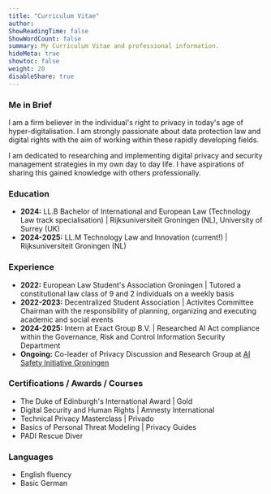 ```yaml
---
title: "Curriculum Vitae"
author: 
ShowReadingTime: false
ShowWordCount: false
summary: My Curriculum Vitae and professional information.
hideMeta: true
showtoc: false
weight: 20
disableShare: true
---
```


### Me in Brief

I am a firm believer in the individual's right to privacy in today's age of hyper-digitalisation. I am strongly passionate about data protection law and digital rights with the aim of working within these rapidly developing fields. 

I am dedicated to researching and implementing digital privacy and security management strategies in my own day to day life. I have aspirations of sharing this gained knowledge with others professionally. 

### Education

- **2024:** LL.B Bachelor of International and European Law (Technology Law track specialisation) | Rijksuniversiteit Groningen (NL), University of Surrey (UK)
- **2024-2025:** LL.M Technology Law and Innovation (current!) | Rijksuniversiteit Groningen (NL)

### Experience

- **2022:** European Law Student's Association Groningen | Tutored a constitutional law class of 9 and 2 individuals on a weekly basis
- **2022-2023:** Decentralized Student Association | Activites Committee Chairman with the responsibility of planning, organizing and executing academic and social events
- **2024-2025:** Intern at Exact Group B.V. | Researched AI Act compliance within the Governance, Risk and Control Information Security Department  
- **Ongoing:** Co-leader of Privacy Discussion and Research Group at [AI Safety Initiative Groningen](https://www.aisig.org/)

### Certifications / Awards / Courses

- The Duke of Edinburgh's International Award | Gold
- Digital Security and Human Rights | Amnesty International
- Technical Privacy Masterclass | Privado
- Basics of Personal Threat Modeling | Privacy Guides
- PADI Rescue Diver 

### Languages

- English fluency
- Basic German